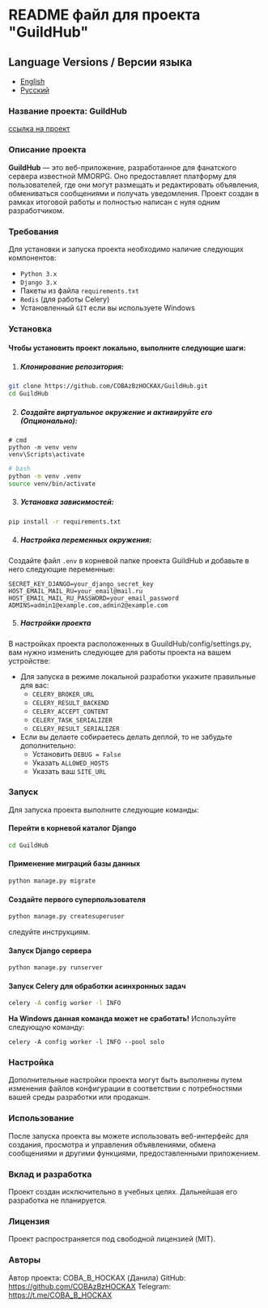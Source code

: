 # README файл для проекта "GuildHub"
## Language Versions / Версии языка
- [English](README.md)
- [Русский](README_ru.md)

### Название проекта: GuildHub
[ссылка на проект](https://github.com/COBAzBzHOCKAX/GuildHub "ссылка на проект")

### Описание проекта
**GuildHub** — это веб-приложение, разработанное для фанатского сервера известной MMORPG. Оно предоставляет платформу для пользователей, где они могут размещать и редактировать объявления, обмениваться сообщениями и получать уведомления. Проект создан в рамках итоговой работы и полностью написан с нуля одним разработчиком.

### Требования
Для установки и запуска проекта необходимо наличие следующих компонентов:
- `Python 3.x`
- `Django 3.x`
- Пакеты из файла `requirements.txt`
- `Redis` (для работы Celery)
- Установленный `GIT` если вы используете Windows

### Установка
#### Чтобы установить проект локально, выполните следующие шаги:
1. ##### Клонирование репозитория:
```bash
git clone https://github.com/COBAzBzHOCKAX/GuildHub.git
cd GuildHub
```

2. ##### Создайте виртуальное окружение и активируйте его (Опционально):
```shell
# cmd
python -m venv venv
venv\Scripts\activate
```
```bash
# bash
python -m venv .venv
source venv/bin/activate
```

3. ##### Установка зависимостей:
```bash
pip install -r requirements.txt
```

4. ##### Настройка переменных окружения:
Создайте файл `.env` в корневой папке проекта GuildHub и добавьте в него следующие переменные:
```
SECRET_KEY_DJANGO=your_django_secret_key
HOST_EMAIL_MAIL_RU=your_email@mail.ru
HOST_EMAIL_MAIL_RU_PASSWORD=your_email_password
ADMINS=admin1@example.com,admin2@example.com
```

5. ##### Настройки проекта
В настройках проекта расположенных в GuuildHub/config/settings.py, вам нужно изменить следующее для работы проекта на вашем устройстве:
 - Для запуска в режиме локальной разработки укажите правильные для вас:
	- `CELERY_BROKER_URL`
	- `CELERY_RESULT_BACKEND`
	- `CELERY_ACCEPT_CONTENT`
	- `CELERY_TASK_SERIALIZER`
	- `CELERY_RESULT_SERIALIZER`
 - Если вы делаете собираетесь делать деплой, то не забудьте дополнительно:
	- Установить `DEBUG = False`
	- Указать `ALLOWED_HOSTS`
	- Указать ваш `SITE_URL`

### Запуск
Для запуска проекта выполните следующие команды:
#### Перейти в корневой каталог Django
```bash
cd GuildHub
```

#### Применение миграций базы данных
```bash
python manage.py migrate
```

#### Создайте первого суперпользователя
```bash
python manage.py createsuperuser
```
следуйте инструкциям.

#### Запуск Django сервера
```bash
python manage.py runserver
```

#### Запуск Celery для обработки асинхронных задач
```bash
celery -A config worker -l INFO
```
**На Windows данная команда может не сработать!**
Используйте следующую команду:
```shell
celery -A config worker -l INFO --pool solo
```

### Настройка
Дополнительные настройки проекта могут быть выполнены путем изменения файлов конфигурации в соответствии с потребностями вашей среды разработки или продакшн.

### Использование
После запуска проекта вы можете использовать веб-интерфейс для создания, просмотра и управления объявлениями, обмена сообщениями и другими функциями, предоставленными приложением.

### Вклад и разработка
Проект создан исключительно в учебных целях. Дальнейшая его разработка не планируется.

### Лицензия
Проект распространяется под свободной лицензией (MIT).

### Авторы
Автор проекта: COBA_B_HOCKAX (Данила)
GitHub: https://github.com/COBAzBzHOCKAX
Telegram: https://t.me/COBA_B_HOCKAX
